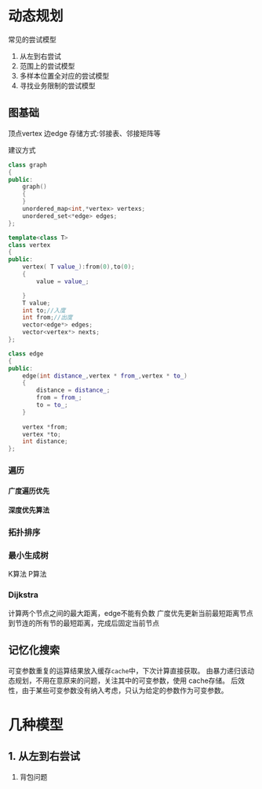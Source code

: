 # 动态规划
常见的尝试模型
1. 从左到右尝试
2. 范围上的尝试模型
3. 多样本位置全对应的尝试模型
4. 寻找业务限制的尝试模型



## 图基础
顶点vertex
边edge
存储方式:邻接表、邻接矩阵等

建议方式
```c++
class graph
{
public:
    graph()
    {
    }
    unordered_map<int,*vertex> vertexs;
    unordered_set<*edge> edges;
};

template<class T>
class vertex
{
public:
    vertex( T value_):from(0),to(0);
    {
        value = value_;

    }
    T value;
    int to;//入度
    int from;//出度
    vector<edge*> edges;
    vector<vertex*> nexts;
};

class edge
{
public:
    edge(int distance_,vertex * from_,vertex * to_)
    {
        distance = distance_;
        from = from_;
        to = to_;
    }
    
    vertex *from;
    vertex *to;
    int distance;
};
```


### 遍历

#### 广度遍历优先

#### 深度优先算法

### 拓扑排序

### 最小生成树
K算法
P算法

### Dijkstra
计算两个节点之间的最大距离，edge不能有负数
广度优先更新当前最短距离节点到节连的所有节的最短距离，完成后固定当前节点


## 记忆化搜索
可变参数重复的运算结果放入缓存`cache`中，下次计算直接获取。
由暴力递归该动态规划，不用在意原来的问题，关注其中的可变参数，使用 cache存储。
后效性，由于某些可变参数没有纳入考虑，只认为给定的参数作为可变参数。



# 几种模型
## 1. 从左到右尝试
1. 背包问题